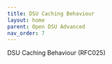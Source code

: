 ```yaml
---
title: DSU Caching Behaviour 
layout: home
parent: Open DSU Advanced
nav_order: 7
---
```


DSU Caching Behaviour (RFC025)  